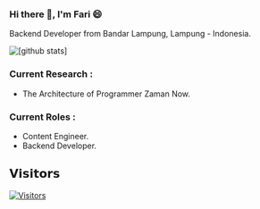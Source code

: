 ### Hi there 👋, I'm Fari 😄
Backend Developer from Bandar Lampung, Lampung - Indonesia.

![[github stats]](https://github-readme-stats.vercel.app/api?username=MuhammadFariMadyan&show_icons=true&title_color=2e2e2e&hide=issues&include_all_commits=true)

### Current Research :   
- The Architecture of Programmer Zaman Now.

### Current Roles :
- Content Engineer.
- Backend Developer.

## 𝗩𝗶𝘀𝗶𝘁𝗼𝗿𝘀
[![Visitors](https://hits.dwyl.com/MuhammadFariMadyan/MuhammadFariMadyan.svg)](https://hits.dwyl.com/MuhammadFariMadyan/MuhammadFariMadyan)